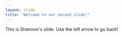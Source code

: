 ```yaml
---
layout: slide
title: "Welcome to our second slide!"
---
```

This is Shannon's slide.
Use the left arrow to go back!